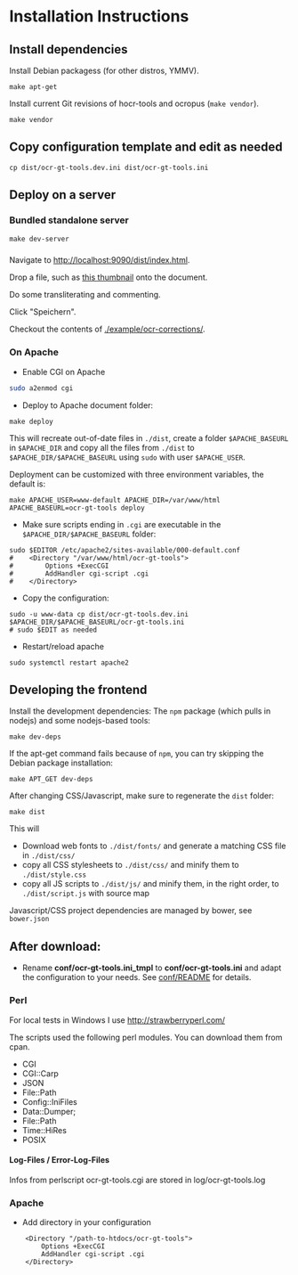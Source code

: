 # Installation Instructions

## Install dependencies

Install Debian packagess (for other distros, YMMV).

```
make apt-get
```

Install current Git revisions of hocr-tools and ocropus (`make vendor`).

```
make vendor
```

## Copy configuration template and edit as needed

```
cp dist/ocr-gt-tools.dev.ini dist/ocr-gt-tools.ini
```

## Deploy on a server

### Bundled standalone server

```
make dev-server
```

### 

Navigate to [http://localhost:9090/dist/index.html](http://localhost:9090/index.html).

Drop a file, such as [this thumbnail](http://digi.bib.uni-mannheim.de/fileadmin/digi/445442158/thumbs/445442158_0126.jpg) onto the document.

Do some transliterating and commenting.

Click "Speichern".

Checkout the contents of [./example/ocr-corrections/](./example/ocr-corrections/).

### On Apache

* Enable CGI on Apache

```sh
sudo a2enmod cgi
```

* Deploy to Apache document folder:

```
make deploy
```

This will recreate out-of-date files in `./dist`, create a folder
`$APACHE_BASEURL` in `$APACHE_DIR` and copy all the files from `./dist` to
`$APACHE_DIR/$APACHE_BASEURL` using `sudo` with user `$APACHE_USER`.

Deployment can be customized with three environment variables, the default is:

```
make APACHE_USER=www-default APACHE_DIR=/var/www/html APACHE_BASEURL=ocr-gt-tools deploy
```

* Make sure scripts ending in `.cgi` are executable in the
  `$APACHE_DIR/$APACHE_BASEURL` folder:

```
sudo $EDITOR /etc/apache2/sites-available/000-default.conf
#    <Directory "/var/www/html/ocr-gt-tools">
#        Options +ExecCGI
#        AddHandler cgi-script .cgi
#    </Directory>
```

* Copy the configuration:

```
sudo -u www-data cp dist/ocr-gt-tools.dev.ini $APACHE_DIR/$APACHE_BASEURL/ocr-gt-tools.ini
# sudo $EDIT as needed
```

* Restart/reload apache 

```
sudo systemctl restart apache2
```

## Developing the frontend

Install the development dependencies: The `npm` package (which pulls in nodejs) and some nodejs-based tools:

```
make dev-deps
```

If the apt-get command fails because of `npm`, you can try skipping the Debian package installation:

```
make APT_GET dev-deps
```

After changing CSS/Javascript, make sure to regenerate the `dist` folder:

```
make dist
```

This will 

* Download web fonts to `./dist/fonts/` and generate a matching CSS file in `./dist/css/`
* copy all CSS stylesheets to `./dist/css/` and minify them to `./dist/style.css`
* copy all JS scripts to `./dist/js/` and minify them, in the right order, to `./dist/script.js` with source map

Javascript/CSS project dependencies are managed by bower, see `bower.json`

## After download:

- Rename **conf/ocr-gt-tools.ini_tmpl** to **conf/ocr-gt-tools.ini**
  and adapt the configuration to your needs.
  See [conf/README](conf/README) for details.

### Perl

For local tests in Windows I use http://strawberryperl.com/

The scripts used the following perl modules. You can download them from cpan.

- CGI
- CGI::Carp
- JSON
- File::Path
- Config::IniFiles
- Data::Dumper;
- File::Path
- Time::HiRes
- POSIX

#### Log-Files / Error-Log-Files
Infos from perlscript ocr-gt-tools.cgi are stored in log/ocr-gt-tools.log

### Apache
- Add directory in your configuration
```
    <Directory "/path-to-htdocs/ocr-gt-tools">                        
        Options +ExecCGI
        AddHandler cgi-script .cgi
    </Directory>
```


